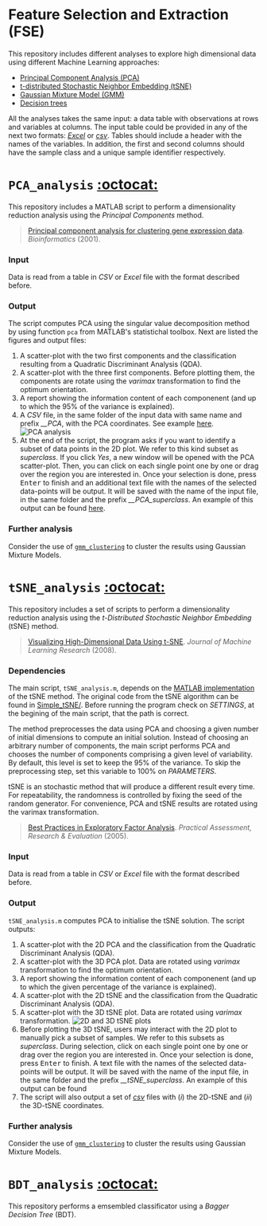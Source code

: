 Feature Selection and Extraction (FSE)
======================================

This repository includes different analyses to explore high dimensional data using different Machine Learning approaches:

 * [Principal Component Analysis (PCA)](#pca_analysis-octocat)
 * [t-distributed Stochastic Neighbor Embedding (tSNE)](#tsne_analysis-octocat)
 * [Gaussian Mixture Model (GMM)](#gmm_analysis-octocat)
 * [Decision trees](#tsne_analysis-octocat)

All the analyses takes the same input: a data table with observations at rows and variables at columns. The input table could be provided in any of the next two formats: *[Excel](https://github.com/mscastillo/Analyses/tree/master/Examples/data.xls)* or *[csv](https://github.com/mscastillo/Analyses/tree/master/Examples/data.csv)*. Tables should include a header with the names of the variables. In addition, the first and second columns should have the sample class and a unique sample identifier respectively.


# `PCA_analysis` [:octocat:](https://github.com/mscastillo/Analyses/tree/master/pca_analysis)

This repository includes a MATLAB script to perform a dimensionality reduction analysis using the *Principal Components* method.

> [Principal component analysis for clustering gene expression data](http://bioinformatics.oxfordjournals.org/content/17/9/763.abstract). *Bioinformatics* (2001).

### Input

Data is read from a table in *CSV* or *Excel* file with the format described before.

### Output

The script computes PCA using the singular value decomposition method by using function `pca` from MATLAB's statistichal toolbox. Next are listed the figures and output files:

1. A scatter-plot with the two first components and the classification resulting from a Quadratic Discriminant Analysis (QDA).
2. A scatter-plot with the three first components. Before plotting them, the components are rotate using the *varimax* transformation to find the optimum orientation.
3. A report showing the information content of each componenent (and up to which the 95% of the variance is explained).
4. A *CSV* file, in the same folder of the input data with same name and prefix *__PCA*, with the PCA coordinates. See example [here](https://github.com/mscastillo/FSE/blob/master/Examples/data__PCA.csv).
![PCA analysis](https://raw.githubusercontent.com/mscastillo/FSE/master/Examples/PCA.jpg)
5. At the end of the script, the program asks if you want to identify a subset of data points in the 2D plot. We refer to this kind subset as *superclass*. If you click *Yes*, a new window will be opened with the PCA scatter-plot. Then, you can click on each single point one by one or drag over the region you are interested in. Once your selection is done, press <kbd>Enter</kbd> to finish and an additional text file with the names of the selected data-points will be output. It will be saved with the name of the input file, in the same folder and the prefix *__PCA_superclass*. An example of this output can be found [here](https://github.com/mscastillo/FSE/blob/master/Examples/data__PCA_superclass.txt).

### Further analysis

Consider the use of [`gmm_clustering`](https://github.com/mscastillo/Analyses/tree/master/gmm_culstering) to cluster the results using Gaussian Mixture Models.


# `tSNE_analysis` [:octocat:](https://github.com/mscastillo/Analyses/tree/master/tSNE_analysis)

This repository includes a set of scripts to perform a dimensionality reduction analysis using the *t-Distributed Stochastic Neighbor Embedding* (tSNE) method.

> [Visualizing High-Dimensional Data Using t-SNE](http://lvdmaaten.github.io/tsne/). *Journal of Machine Learning Research* (2008).

### Dependencies

The main script, `tSNE_analysis.m`, depends on the [MATLAB implementation](http://lvdmaaten.github.io/tsne/) of the tSNE method. The original code from the tSNE algorithm can be found in [Simple_tSNE/](https://github.com/mscastillo/Analyses/tree/master/tSNE_analysis/Simple_tSNE). Before running the program check on *SETTINGS*, at the begining of the main script, that the path is correct.

The method preprocesses the data using PCA and choosing a given number of initial dimensions to compute an initial solution. Instead of choosing an arbitrary number of components, the main script performs PCA and chooses the number of components comprising a given level of variability. By default, this level is set to keep the 95% of the variance. To skip the preprocessing step, set this variable to 100% on *PARAMETERS*. 

tSNE is an stochastic method that will produce a different result every time. For repeatability, the randomness is controlled by fixing the seed of the random generator. For convenience, PCA and tSNE results are rotated using the varimax transformation.
 
> [Best Practices in Exploratory Factor Analysis](http://pareonline.net/pdf/v10n7.pdf). *Practical Assessment, Research & Evaluation* (2005).

### Input

Data is read from a table in *CSV* or *Excel* file with the format described before.

### Output

`tSNE_analysis.m` computes PCA to initialise the tSNE solution. The script outputs:
1. A scatter-plot with the 2D PCA and the classification from the Quadratic Discriminant Analysis (QDA).
2. A scatter-plot with the 3D PCA plot. Data are rotated using *varimax* transformation to find the optimum orientation.
3. A report showing the information content of each componenent (and up to which the given percentage of the variance is explained).
4.  A scatter-plot with the 2D tSNE and the classification from the Quadratic Discriminant Analysis (QDA).
5.  A scatter-plot with the 3D tSNE plot. Data are rotated using *varimax* transformation.
![2D and 3D tSNE plots](https://github.com/mscastillo/FSE/blob/master/Examples/tSNE.jpg)
6. Before plotting the 3D tSNE, users may interact with the 2D plot to manually pick a subset of samples. We refer to this subsets as *superclass*. During selection, click on each single point one by one or drag over the region you are interested in. Once your selection is done, press <kbd>Enter</kbd> to finish. A text file with the names of the selected data-points will be output. It will be saved with the name of the input file, in the same folder and the prefix *__tSNE_superclass*. An example of this output can be found
7. The script will also output a set of *[csv](https://github.com/mscastillo/FSE/blob/master/Examples)* files with (*i*) the 2D-tSNE and (*ii*) the 3D-tSNE coordinates.

### Further analysis

Consider the use of [`gmm_clustering`](https://github.com/mscastillo/Analyses/tree/master/gmm_culstering) to cluster the results using Gaussian Mixture Models.

# `BDT_analysis` [:octocat:](https://github.com/mscastillo/Analyses/tree/master/tSNE_analysis)

This repository performs a emsembled classificator using a *Bagger Decision Tree* (BDT).
